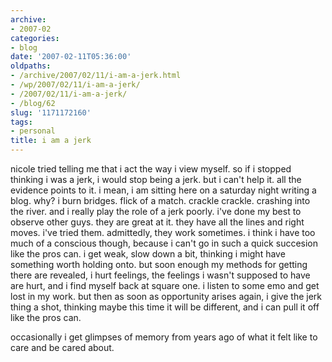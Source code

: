 ```yaml
---
archive:
- 2007-02
categories:
- blog
date: '2007-02-11T05:36:00'
oldpaths:
- /archive/2007/02/11/i-am-a-jerk.html
- /wp/2007/02/11/i-am-a-jerk/
- /2007/02/11/i-am-a-jerk/
- /blog/62
slug: '1171172160'
tags:
- personal
title: i am a jerk
---
```


nicole tried telling me that i act the way i view myself. so if i stopped
thinking i was a jerk, i would stop being a jerk. but i can't help it. all
the evidence points to it. i mean, i am sitting here on a saturday night
writing a blog. why? i burn bridges. flick of a match. crackle crackle.
crashing into the river. and i really play the role of a jerk poorly. i've
done my best to observe other guys. they are great at it. they have all
the lines and right moves. i've tried them. admittedly, they work
sometimes. i think i have too much of a conscious though, because i can't
go in such a quick succesion like the pros can. i get weak, slow down
a bit, thinking i might have something worth holding onto. but soon enough
my methods for getting there are revealed, i hurt feelings, the feelings
i wasn't supposed to have are hurt, and i find myself back at square one.
i listen to some emo and get lost in my work. but then as soon as
opportunity arises again, i give the jerk thing a shot, thinking maybe
this time it will be different, and i can pull it off like the pros can.

occasionally i get glimpses of memory from years ago of what it felt like
to care and be cared about.

